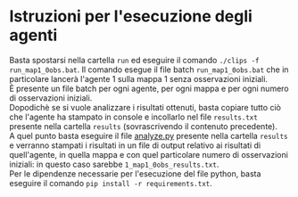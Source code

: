 # Istruzioni per l'esecuzione degli agenti

Basta spostarsi nella cartella `run` ed eseguire il comando `./clips -f run_map1_0obs.bat`. Il comando esegue il file batch `run_map1_0obs.bat` che in particolare lancerà l'agente 1 sulla mappa 1 senza osservazioni iniziali.  
È presente un file batch per ogni agente, per ogni mappa e per ogni numero di osservazioni iniziali.  
Dopodichè se si vuole analizzare i risultati ottenuti, basta copiare tutto ciò che l'agente ha stampato in console e incollarlo nel file `results.txt` presente nella cartella `results` (sovrascrivendo il contenuto precedente).  
A quel punto basta eseguire il file [analyze.py](/micalizio/project/results/analyze.py) presente nella cartella `results` e verranno stampati i risultati in un file di output relativo ai risultati di quell'agente, in quella mappa e con quel particolare numero di osservazioni iniziali: in questo caso sarebbe `1_map1_0obs_results.txt`.  
Per le dipendenze necessarie per l'esecuzione del file python, basta eseguire il comando `pip install -r requirements.txt`.